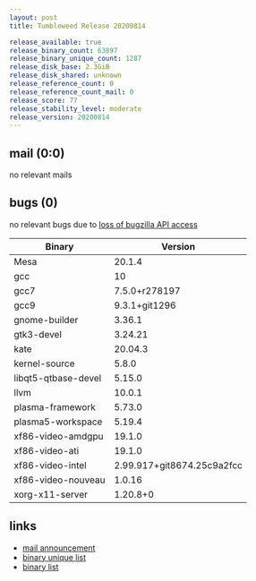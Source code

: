 ```yaml
---
layout: post
title: Tumbleweed Release 20200814

release_available: true
release_binary_count: 63897
release_binary_unique_count: 1287
release_disk_base: 2.3GiB
release_disk_shared: unknown
release_reference_count: 0
release_reference_count_mail: 0
release_score: 77
release_stability_level: moderate
release_version: 20200814
---
```


## mail (0:0)

no relevant mails

## bugs (0)

<!--more-->

no relevant bugs due to [loss of bugzilla API access](https://bugzilla.opensuse.org/show_bug.cgi?id=1157722)

Binary | Version
--- | ---
Mesa | 20.1.4
gcc | 10
gcc7 | 7.5.0+r278197
gcc9 | 9.3.1+git1296
gnome-builder | 3.36.1
gtk3-devel | 3.24.21
kate | 20.04.3
kernel-source | 5.8.0
libqt5-qtbase-devel | 5.15.0
llvm | 10.0.1
plasma-framework | 5.73.0
plasma5-workspace | 5.19.4
xf86-video-amdgpu | 19.1.0
xf86-video-ati | 19.1.0
xf86-video-intel | 2.99.917+git8674.25c9a2fcc
xf86-video-nouveau | 1.0.16
xorg-x11-server | 1.20.8+0

## links

- [mail announcement](https://lists.opensuse.org/opensuse-factory/2020-08/msg00131.html)
- [binary unique list](http://download.opensuse.org/history/20200814/rpm.unique.list)
- [binary list](http://download.opensuse.org/history/20200814/rpm.list)

